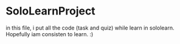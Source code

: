 # SoloLearnProject

in this file, i put all the code (task and quiz) while learn in sololearn. Hopefully iam consisten to learn. :)
